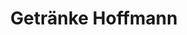 ---
title: "Getränke Hoffmann"
url: /berlin/getraenke-hoffmann-marzahner-chaussee/
shop: Getränke
---